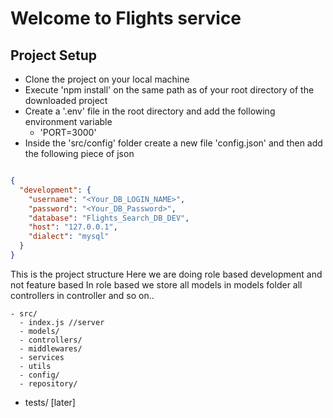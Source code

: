 # Welcome to Flights service

## Project Setup

- Clone the project on your local machine
- Execute 'npm install' on the same path as of your root directory of the downloaded project
- Create a '.env' file in the root directory and add the following environment variable
  - 'PORT=3000'
- Inside the 'src/config' folder create a new file 'config.json' and then add the following piece of json 

```JSON

{
  "development": {
    "username": "<Your_DB_LOGIN_NAME>",
    "password": "<Your_DB_Password>",
    "database": "Flights_Search_DB_DEV",
    "host": "127.0.0.1",
    "dialect": "mysql"
  }
}

```




This is the project structure
Here we are doing role based development and not feature based 
In role based we store all models in models folder all controllers in controller and so on..

    - src/
      - index.js //server
      - models/
      - controllers/
      - middlewares/
      - services
      - utils
      - config/
      - repository/
  - tests/ [later]



